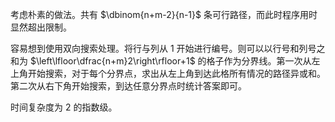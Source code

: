 考虑朴素的做法。共有 $\dbinom{n+m-2}{n-1}$ 条可行路径，而此时程序用时显然超出限制。

容易想到使用双向搜索处理。将行与列从 $1$ 开始进行编号。则可以以行号和列号之和为 $\left\lfloor\dfrac{n+m}2\right\rfloor+1$ 的格子作为分界线。第一次从左上角开始搜索，对于每个分界点，求出从左上角到达此格所有情况的路径异或和。第二次从右下角开始搜索，到达任意分界点时统计答案即可。

时间复杂度为 $2$ 的指数级。